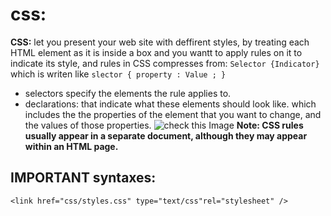 # css:
**CSS:** let you present your web site with deffirent styles, by treating each HTML element as it is inside a box and you wantt to apply rules on it to indicate its style, and rules in CSS compresses from: 
``` Selector {Indicator} ``` which is writen like ``` slector { property : Value ; } ``` 
 * selectors specify the elements the rule applies to.
 * declarations: that indicate what these elements should look like. which includes the the properties of the element that you want to change, and the values of those properties.
![check this Image](CSS-parts.png)
**Note: CSS rules usually appear in a separate document, although they may appear within an HTML page.**

## IMPORTANT syntaxes: 
`` <link href="css/styles.css" type="text/css"rel="stylesheet" /> ``